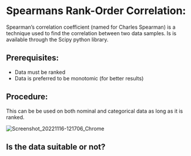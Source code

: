 # Spearmans Rank-Order Correlation:
Spearman’s correlation coefficient (named for Charles Spearman) is a technique used to find the correlation between two data samples. Is is available through the Scipy python library.

## Prerequisites: 

   - Data must be ranked
   - Data is preferred to be monotomic (for better results)
   
## Procedure:
  This can be be used on both nominal and categorical data as long as it is ranked.
  
  
  ![Screenshot_20221116-121706_Chrome](https://user-images.githubusercontent.com/109832303/202139667-9c9d85f2-fe4b-4dea-8c4f-551f5e10ba96.jpg)
  
  
## Is the data suitable or not?


